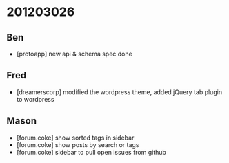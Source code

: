 # 201203026

## Ben
- [protoapp] new api & schema spec done



## Fred
- [dreamerscorp] modified the wordpress theme, added jQuery tab plugin to wordpress



## Mason
- [forum.coke] show sorted tags in sidebar
- [forum.coke] show posts by search or tags
- [forum.coke] sidebar to pull open issues from github


